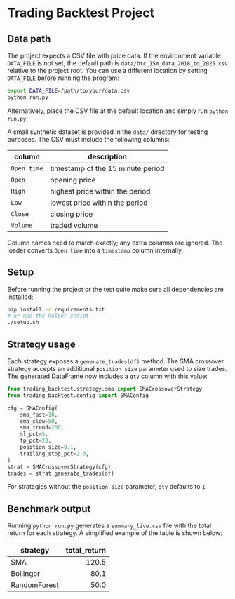# Trading Backtest Project

## Data path

The project expects a CSV file with price data. If the environment variable
`DATA_FILE` is not set, the default path is
`data/btc_15m_data_2018_to_2025.csv` relative to the project root. You can use a
different location by setting `DATA_FILE` before running the program:

```bash
export DATA_FILE=/path/to/your/data.csv
python run.py
```

Alternatively, place the CSV file at the default location and simply run
`python run.py`.

A small synthetic dataset is provided in the `data/` directory for testing
purposes. The CSV must include the following columns:

| column     | description                            |
|----------- |----------------------------------------|
| `Open time`| timestamp of the 15 minute period       |
| `Open`     | opening price                          |
| `High`     | highest price within the period        |
| `Low`      | lowest price within the period         |
| `Close`    | closing price                          |
| `Volume`   | traded volume                          |

Column names need to match exactly; any extra columns are ignored. The loader
converts `Open time` into a `timestamp` column internally.

## Setup

Before running the project or the test suite make sure all dependencies are
installed:

```bash
pip install -r requirements.txt
# or use the helper script
./setup.sh
```

## Strategy usage

Each strategy exposes a `generate_trades(df)` method. The SMA crossover strategy
accepts an additional `position_size` parameter used to size trades. The
generated DataFrame now includes a `qty` column with this value:

```python
from trading_backtest.strategy.sma import SMACrossoverStrategy
from trading_backtest.config import SMAConfig

cfg = SMAConfig(
    sma_fast=10,
    sma_slow=50,
    sma_trend=200,
    sl_pct=5,
    tp_pct=20,
    position_size=0.1,
    trailing_stop_pct=2.0,
)
strat = SMACrossoverStrategy(cfg)
trades = strat.generate_trades(df)
```

For strategies without the `position_size` parameter, `qty` defaults to `1`.

## Benchmark output

Running `python run.py` generates a `summary_live.csv` file with the total return
for each strategy. A simplified example of the table is shown below:

| strategy      | total_return |
|---------------|-------------:|
| SMA           | 120.5        |
| Bollinger     | 80.1         |
| RandomForest  | 50.0         |

